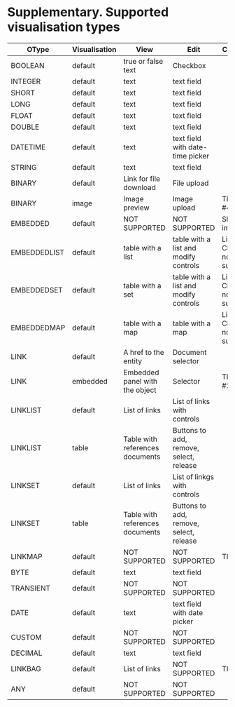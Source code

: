# Supplementary. Supported visualisation types

| OType | Visualisation | View | Edit | Comment |
| -- | -- | -- | -- | -- |
|BOOLEAN|default|true or false text|Checkbox||
|INTEGER|default|text|text field||
|SHORT|default|text|text field||
|LONG|default|text|text field||
|FLOAT|default|text|text field||
|DOUBLE|default|text|text field||
|DATETIME|default|text|text field with date-time picker||
|STRING|default|text|text field||
|BINARY|default|Link for file download|File upload||
|BINARY|image|Image preview|Image upload|TBD Issue #42|
|EMBEDDED|default|NOT SUPPORTED|NOT SUPPORTED|Should be improved|
|EMBEDDEDLIST|default|table with a list|table with a list and modify controls|Linked Class is not supported|
|EMBEDDEDSET|default|table with a set|table with a list and modify controls|Linked Class is not supported|
|EMBEDDEDMAP|default|table with a map|table with a map|Linked Class is not supported|
|LINK|default|A href to the entity|Document selector||
|LINK|embedded|Embedded panel with the object|Selector|TBD Issue #21|
|LINKLIST|default|List of links|List of links with controls||
|LINKLIST|table|Table with references documents|Buttons to add, remove, select, release||
|LINKSET|default|List of links|List of linkgs with controls||
|LINKSET|table|Table with references documents|Buttons to add, remove, select, release||
|LINKMAP|default|NOT SUPPORTED|NOT SUPPORTED|TBD|
|BYTE|default|text|text field||
|TRANSIENT|default|NOT SUPPORTED|NOT SUPPORTED||
|DATE|default|text|text field with date picker||
|CUSTOM|default|NOT SUPPORTED|NOT SUPPORTED||
|DECIMAL|default|text|text field||
|LINKBAG|default|List of links|NOT SUPPORTED|TBD|
|ANY|default|NOT SUPPORTED|NOT SUPPORTED||